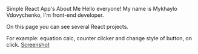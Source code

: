 Simple React App's
About Me
Hello everyone! My name is Mykhaylo Vdovychenko, I'm front-end developer.

On this page you can see several React projects.

For example: equation calc, counter clicker and change style of button, on click.
[Screenshot](https://github.com/mihavd92/equation-calc/blob/equation-calc/public/image.jpg)


